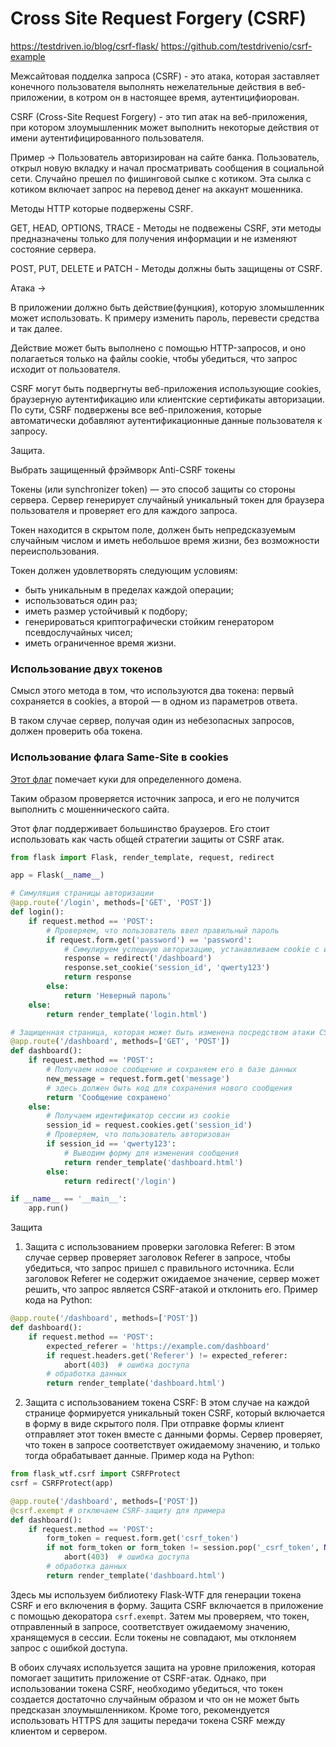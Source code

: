 # Cross Site Request Forgery (CSRF)

https://testdriven.io/blog/csrf-flask/
https://github.com/testdrivenio/csrf-example


Межсайтовая подделка запроса (CSRF) - это атака, которая заставляет конечного пользователя выполнять нежелательные действия в веб-приложении, в котром он в настоящее время, аутентицифиорован.

CSRF (Cross-Site Request Forgery) - это тип атак на веб-приложения, при котором злоумышленник может выполнить некоторые действия от имени аутентифицированного пользователя.

Пример  -> Пользователь авторизирован на сайте банка. Пользователь, открыл новую вкладку и начал просматривать сообщения в социальной сети. Случайно прешел по фишинговой сылке с котиком. Эта сылка с котиком включает запрос  на перевод денег  на аккаунт мошенника.

Методы HTTP которые подвержены CSRF.

GET, HEAD, OPTIONS, TRACE -   Методы  не подвежены CSRF, эти методы предназначены только для получения информации и не изменяют состояние сервера.

POST, PUT, DELETE и PATCH  - Методы должны быть защищены от CSRF.


Атака  ->

В приложении должно быть действие(фунцкия), которую зломышленник может использовать. К примеру изменить пароль, перевести средства и так далее.

Действие может быть выполнено с помощью  HTTP-запросов, и оно полагаеться только на файлы cookie, чтобы убедиться, что запрос исходит от пользователя.

CSRF могут быть подвергнуты веб-приложения использующие cookies, браузерную аутентификацию или клиентские сертификаты авторизации. По сути, CSRF подвержены все веб-приложения, которые автоматически добавляют аутентификационные данные пользователя к запросу.

Защита.

Выбрать защищенный фрэймворк 
Anti-CSRF токены

Токены (или synchronizer token) — это способ защиты со стороны сервера. Сервер генерирует случайный уникальный токен для браузера пользователя и проверяет его для каждого запроса.

Токен находится в скрытом поле, должен быть непредсказуемым случайным числом и иметь небольшое время жизни, без возможности переиспользования.

Токен должен удовлетворять следующим условиям:

-   быть уникальным в пределах каждой операции;
-   использоваться один раз;
-   иметь размер устойчивый к подбору;
-   генерироваться криптографически стойким генератором псевдослучайных чисел;
-   иметь ограниченное время жизни.

### Использование двух токенов

Смысл этого метода в том, что используются два токена: первый сохраняется в cookies, а второй — в одном из параметров ответа.

В таком случае сервер, получая один из небезопасных запросов, должен проверить оба токена.


### Использование флага Same-Site в сookies

[Этот флаг](https://developer.mozilla.org/en-US/docs/Web/HTTP/Headers/Set-Cookie/SameSite) помечает куки для определенного домена.

Таким образом проверяется источник запроса, и его не получится выполнить с мошеннического сайта.

Этот флаг поддерживает большинство браузеров. Его стоит использовать как часть общей стратегии защиты от CSRF атак.



```Python
from flask import Flask, render_template, request, redirect

app = Flask(__name__)

# Симуляция страницы авторизации
@app.route('/login', methods=['GET', 'POST'])
def login():
    if request.method == 'POST':
        # Проверяем, что пользователь ввел правильный пароль
        if request.form.get('password') == 'password':
            # Симулируем успешную авторизацию, устанавливаем cookie с идентификатором сессии и перенаправляем на защищенную страницу
            response = redirect('/dashboard')
            response.set_cookie('session_id', 'qwerty123')
            return response
        else:
            return 'Неверный пароль'
    else:
        return render_template('login.html')

# Защищенная страница, которая может быть изменена посредством атаки CSRF
@app.route('/dashboard', methods=['GET', 'POST'])
def dashboard():
    if request.method == 'POST':
        # Получаем новое сообщение и сохраняем его в базе данных
        new_message = request.form.get('message')
        # здесь должен быть код для сохранения нового сообщения
        return 'Сообщение сохранено'
    else:
        # Получаем идентификатор сессии из cookie
        session_id = request.cookies.get('session_id')
        # Проверяем, что пользователь авторизован
        if session_id == 'qwerty123':
            # Выводим форму для изменения сообщения
            return render_template('dashboard.html')
        else:
            return redirect('/login')

if __name__ == '__main__':
    app.run()

```


Защита 

1.  Защита с использованием проверки заголовка Referer: В этом случае сервер проверяет заголовок Referer в запросе, чтобы убедиться, что запрос пришел с правильного источника. Если заголовок Referer не содержит ожидаемое значение, сервер может решить, что запрос является CSRF-атакой и отклонить его. Пример кода на Python:

```Python
@app.route('/dashboard', methods=['POST'])
def dashboard():
    if request.method == 'POST':
        expected_referer = 'https://example.com/dashboard'
        if request.headers.get('Referer') != expected_referer:
            abort(403)  # ошибка доступа
        # обработка данных
        return render_template('dashboard.html')

```


2.  Защита с использованием токена CSRF: В этом случае на каждой странице формируется уникальный токен CSRF, который включается в форму в виде скрытого поля. При отправке формы клиент отправляет этот токен вместе с данными формы. Сервер проверяет, что токен в запросе соответствует ожидаемому значению, и только тогда обрабатывает данные. Пример кода на Python:

```Python
from flask_wtf.csrf import CSRFProtect
csrf = CSRFProtect(app)

@app.route('/dashboard', methods=['POST'])
@csrf.exempt # отключаем CSRF-защиту для примера
def dashboard():
    if request.method == 'POST':
        form_token = request.form.get('csrf_token')
        if not form_token or form_token != session.pop('_csrf_token', None):
            abort(403)  # ошибка доступа
        # обработка данных
        return render_template('dashboard.html')

```

Здесь мы используем библиотеку Flask-WTF для генерации токена CSRF и его включения в форму. Защита CSRF включается в приложение с помощью декоратора `csrf.exempt`. Затем мы проверяем, что токен, отправленный в запросе, соответствует ожидаемому значению, хранящемуся в сессии. Если токены не совпадают, мы отклоняем запрос с ошибкой доступа.

В обоих случаях используется защита на уровне приложения, которая помогает защитить приложение от CSRF-атак. Однако, при использовании токена CSRF, необходимо убедиться, что токен создается достаточно случайным образом и что он не может быть предсказан злоумышленником. Кроме того, рекомендуется использовать HTTPS для защиты передачи токена CSRF между клиентом и сервером.
